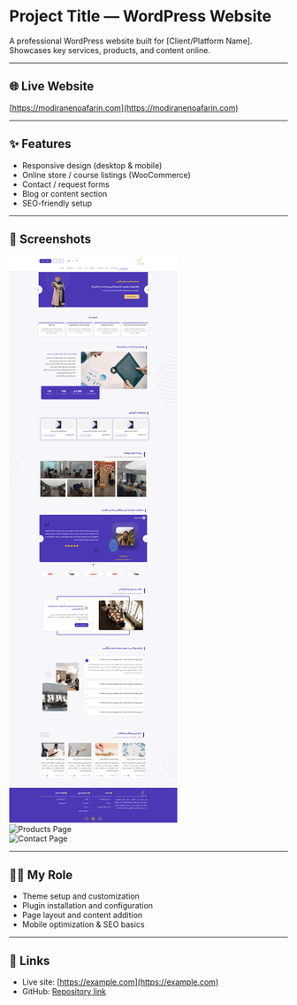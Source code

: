 # Project Title — WordPress Website

A professional WordPress website built for [Client/Platform Name].  
Showcases key services, products, and content online.

---

## 🌐 Live Website
[https://modiranenoafarin.com](https://modiranenoafarin.com)

---

## ✨ Features
- Responsive design (desktop & mobile)  
- Online store / course listings (WooCommerce)  
- Contact / request forms  
- Blog or content section  
- SEO-friendly setup  

---

## 📸 Screenshots
![Homepage](screenshots/homepage.png)  
![Products Page](screenshots/products.png)  
![Contact Page](screenshots/contact.png)

---

## 👩‍💻 My Role
- Theme setup and customization  
- Plugin installation and configuration  
- Page layout and content addition  
- Mobile optimization & SEO basics  

---

## 🔗 Links
- Live site: [https://example.com](https://example.com)  
- GitHub: [Repository link](https://github.com/username/repo)
